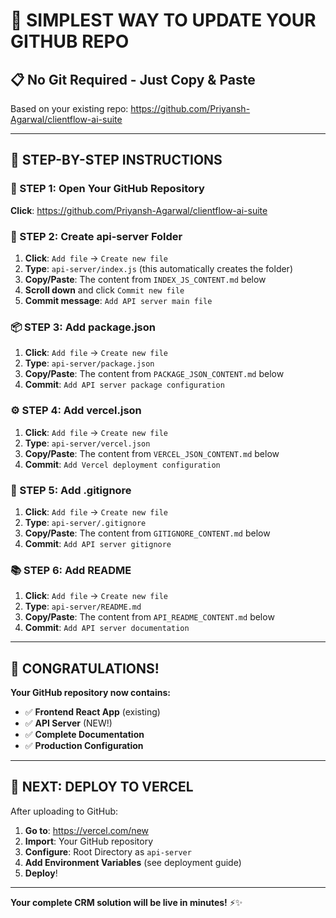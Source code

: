 # 🚀 **SIMPLEST WAY TO UPDATE YOUR GITHUB REPO**

## 📋 **No Git Required - Just Copy & Paste**

Based on your existing repo: https://github.com/Priyansh-Agarwal/clientflow-ai-suite

---

## 🎯 **STEP-BY-STEP INSTRUCTIONS**

### **📱 STEP 1: Open Your GitHub Repository**
**Click**: https://github.com/Priyansh-Agarwal/clientflow-ai-suite

### **📁 STEP 2: Create api-server Folder**
1. **Click**: `Add file` → `Create new file`
2. **Type**: `api-server/index.js` (this automatically creates the folder)
3. **Copy/Paste**: The content from `INDEX_JS_CONTENT.md` below
4. **Scroll down** and click `Commit new file`
5. **Commit message**: `Add API server main file`

### **📦 STEP 3: Add package.json**
1. **Click**: `Add file` → `Create new file`  
2. **Type**: `api-server/package.json`
3. **Copy/Paste**: The content from `PACKAGE_JSON_CONTENT.md` below
4. **Commit**: `Add API server package configuration`

### **⚙️ STEP 4: Add vercel.json**
1. **Click**: `Add file` → `Create new file`
2. **Type**: `api-server/vercel.json`
3. **Copy/Paste**: The content from `VERCEL_JSON_CONTENT.md` below
4. **Commit**: `Add Vercel deployment configuration`

### **📄 STEP 5: Add .gitignore**
1. **Click**: `Add file` → `Create new file`
2. **Type**: `api-server/.gitignore`
3. **Copy/Paste**: The content from `GITIGNORE_CONTENT.md` below
4. **Commit**: `Add API server gitignore`

### **📚 STEP 6: Add README**
1. **Click**: `Add file` → `Create new file`
2. **Type**: `api-server/README.md`
3. **Copy/Paste**: The content from `API_README_CONTENT.md` below
4. **Commit**: `Add API server documentation`

---

## 🎉 **CONGRATULATIONS!**

**Your GitHub repository now contains:**
- ✅ **Frontend React App** (existing)
- ✅ **API Server** (NEW!)
- ✅ **Complete Documentation**
- ✅ **Production Configuration**

---

## 🚀 **NEXT: DEPLOY TO VERCEL**

After uploading to GitHub:

1. **Go to**: https://vercel.com/new
2. **Import**: Your GitHub repository
3. **Configure**: Root Directory as `api-server`
4. **Add Environment Variables** (see deployment guide)
5. **Deploy**!

---

**Your complete CRM solution will be live in minutes!** ⚡✨
